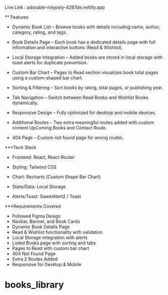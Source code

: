 Live Link : adorable-rolypoly-4287de.netlify.app




** Features

* Dynamic Book List – Browse books with details including name, author, category, rating, and tags.

* Book Details Page – Each book has a dedicated details page with full information and interactive buttons (Read & Wishlist).

* Local Storage Integration – Added books are stored in local storage with toast alerts for duplicate prevention.

* Custom Bar Chart – Pages to Read section visualizes book total pages using a custom-shaped bar chart.

* Sorting & Filtering – Sort books by rating, total pages, or publishing year.

* Tab Navigation – Switch between Read Books and Wishlist Books dynamically.

* Responsive Design – Fully optimized for desktop and mobile devices.

* Additional Routes – Two extra meaningful routes added with custom content UpComing Books and Contact Route.

* 404 Page – Custom not found page for wrong routes.




***Tech Stack

* Frontend: React, React Router

* Styling: Tailwind CSS

* Chart: Recharts (Custom Shape Bar Chart)

* State/Data: Local Storage

* Alerts/Toast: SweetAlert2 / Toast



***Requirements Covered

* Followed Figma Design
* Navbar, Banner, and Book Cards
* Dynamic Book Details Page
* Read & Wishlist functionality with validation
* Local Storage integration with alerts
* Listed Books page with sorting and tabs
* Pages to Read with custom bar chart
* 404 Not Found Page
* Extra 2 Routes Added
* Responsive for Desktop & Mobile
# books_library
